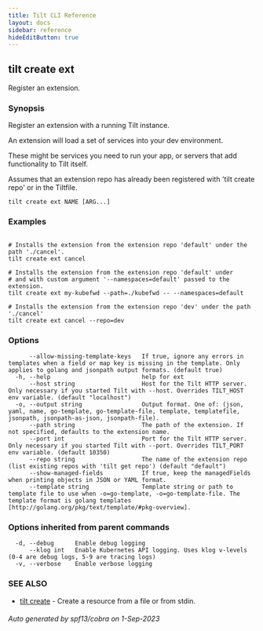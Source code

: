 ```yaml
---
title: Tilt CLI Reference
layout: docs
sidebar: reference
hideEditButton: true
---
```

## tilt create ext

Register an extension.

### Synopsis

Register an extension with a running Tilt instance.

An extension will load a set of services into your dev environment.

These might be services you need to run your app, or servers
that add functionality to Tilt itself.

Assumes that an extension repo has already been registered
with 'tilt create repo' or in the Tiltfile.


```
tilt create ext NAME [ARG...]
```

### Examples

```

# Installs the extension from the extension repo 'default' under the path './cancel'.
tilt create ext cancel

# Installs the extension from the extension repo 'default' under
# and with custom argument '--namespaces=default' passed to the extension.
tilt create ext my-kubefwd --path=./kubefwd -- --namespaces=default

# Installs the extension from the extension repo 'dev' under the path './cancel'
tilt create ext cancel --repo=dev

```

### Options

```
      --allow-missing-template-keys   If true, ignore any errors in templates when a field or map key is missing in the template. Only applies to golang and jsonpath output formats. (default true)
  -h, --help                          help for ext
      --host string                   Host for the Tilt HTTP server. Only necessary if you started Tilt with --host. Overrides TILT_HOST env variable. (default "localhost")
  -o, --output string                 Output format. One of: (json, yaml, name, go-template, go-template-file, template, templatefile, jsonpath, jsonpath-as-json, jsonpath-file).
      --path string                   The path of the extension. If not specified, defaults to the extension name.
      --port int                      Port for the Tilt HTTP server. Only necessary if you started Tilt with --port. Overrides TILT_PORT env variable. (default 10350)
      --repo string                   The name of the extension repo (list existing repos with 'tilt get repo') (default "default")
      --show-managed-fields           If true, keep the managedFields when printing objects in JSON or YAML format.
      --template string               Template string or path to template file to use when -o=go-template, -o=go-template-file. The template format is golang templates [http://golang.org/pkg/text/template/#pkg-overview].
```

### Options inherited from parent commands

```
  -d, --debug      Enable debug logging
      --klog int   Enable Kubernetes API logging. Uses klog v-levels (0-4 are debug logs, 5-9 are tracing logs)
  -v, --verbose    Enable verbose logging
```

### SEE ALSO

* [tilt create](tilt_create.html)	 - Create a resource from a file or from stdin.

###### Auto generated by spf13/cobra on 1-Sep-2023
